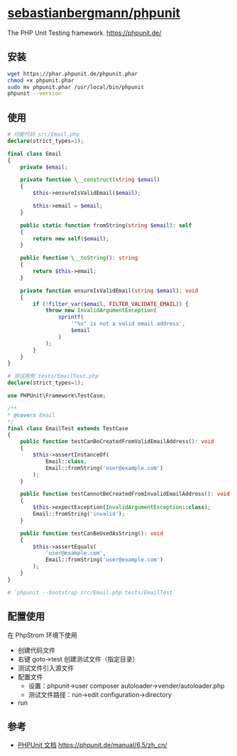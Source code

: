 # [sebastianbergmann/phpunit](https://github.com/sebastianbergmann/phpunit)

The PHP Unit Testing framework. https://phpunit.de/

## 安装

```sh
wget https://phar.phpunit.de/phpunit.phar
chmod +x phpunit.phar
sudo mv phpunit.phar /usr/local/bin/phpunit
phpunit --version
```

## 使用

```php
# 功能代码 src/Email.php
declare(strict_types=1);

final class Email
{
    private $email;

    private function \__construct(string $email)
    {
        $this->ensureIsValidEmail($email);

        $this->email = $email;
    }

    public static function fromString(string $email): self
    {
        return new self($email);
    }

    public function \__toString(): string
    {
        return $this->email;
    }

    private function ensureIsValidEmail(string $email): void
    {
        if (!filter_var($email, FILTER_VALIDATE_EMAIL)) {
            throw new InvalidArgumentException(
                sprintf(
                    '"%s" is not a valid email address',
                    $email
                )
            );
        }
    }
}

# 测试用例 tests/EmailTest.php
declare(strict_types=1);

use PHPUnit\Framework\TestCase;

/**
* @covers Email
*/
final class EmailTest extends TestCase
{
    public function testCanBeCreatedFromValidEmailAddress(): void
    {
        $this->assertInstanceOf(
            Email::class,
            Email::fromString('user@example.com')
        );
    }

    public function testCannotBeCreatedFromInvalidEmailAddress(): void
    {
        $this->expectException(InvalidArgumentException::class);
        Email::fromString('invalid');
    }

    public function testCanBeUsedAsString(): void
    {
        $this->assertEquals(
            'user@example.com',
            Email::fromString('user@example.com')
        );
    }
}

# `phpunit --bootstrap src/Email.php tests/EmailTest`
```

## 配置使用

在 PhpStrom 环境下使用

-   创建代码文件
-   右键 goto->test 创建测试文件（指定目录）
-   测试文件引入源文件
-   配置文件
    -   设置：phpunit->user composer autoloader->vender/autoloader.php
    -   测试文件路径：run->edit configuration->directory
-   run

## 参考

-  [PHPUnit 文档](http://www.phpunit.cn) <https://phpunit.de/manual/6.5/zh_cn/>
